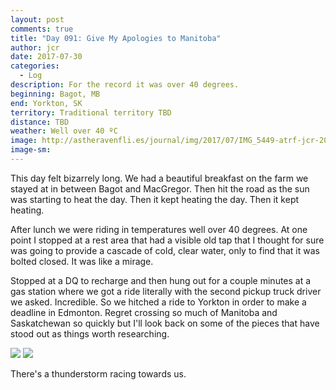 ```yaml
---
layout: post
comments: true
title: "Day 091: Give My Apologies to Manitoba"
author: jcr
date: 2017-07-30
categories:
  - Log
description: For the record it was over 40 degrees.
beginning: Bagot, MB
end: Yorkton, SK
territory: Traditional territory TBD
distance: TBD
weather: Well over 40 ºC
image: http://astheravenfli.es/journal/img/2017/07/IMG_5449-atrf-jcr-2000-web.jpg
image-sm:
---
```


This day felt bizarrely long. We had a beautiful breakfast on the farm we stayed at in between Bagot and MacGregor. Then hit the road as the sun was starting to heat the day. Then it kept heating the day. Then it kept heating.

After lunch we were riding in temperatures well over 40 degrees. At one point I stopped at a rest area that had a visible old tap that I thought for sure was going to provide a cascade of cold, clear water, only to find that it was bolted closed. It was like a mirage.

Stopped at a DQ to recharge and then hung out for a couple minutes at a gas station where we got a ride literally with the second pickup truck driver we asked. Incredible. So we hitched a ride to Yorkton in order to make a deadline in Edmonton. Regret crossing so much of Manitoba and Saskatchewan so quickly but I'll look back on some of the pieces that have stood out as things worth researching.

<img src="http://astheravenfli.es/journal/img/2017/07/IMG_5469-atrf-jcr-2000-web.jpg">

<img src="http://astheravenfli.es/journal/img/2017/07/IMG_5464-atrf-jcr-2000-web.jpg">

There's a thunderstorm racing towards us.